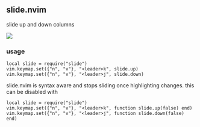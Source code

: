 slide.nvim
----------
slide up and down columns

<a href="https://asciinema.org/a/4AoLzZLGDoXxZEcCaldfbNEN1" target="_blank"><img src="https://asciinema.org/a/4AoLzZLGDoXxZEcCaldfbNEN1.svg" /></a>

### usage

```
local slide = require("slide")
vim.keymap.set({"n", "v"}, "<leader>k", slide.up)
vim.keymap.set({"n", "v"}, "<leader>j", slide.down)
```

slide.nvim is syntax aware and stops sliding once highlighting changes. this can be disabled with

```
local slide = require("slide")
vim.keymap.set({"n", "v"}, "<leader>k", function slide.up(false) end)
vim.keymap.set({"n", "v"}, "<leader>j", function slide.down(false) end)
```
